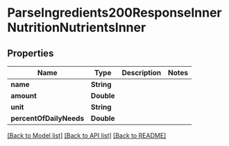 # ParseIngredients200ResponseInnerNutritionNutrientsInner

## Properties
Name | Type | Description | Notes
------------ | ------------- | ------------- | -------------
**name** | **String** |  | 
**amount** | **Double** |  | 
**unit** | **String** |  | 
**percentOfDailyNeeds** | **Double** |  | 

[[Back to Model list]](../README.md#documentation-for-models) [[Back to API list]](../README.md#documentation-for-api-endpoints) [[Back to README]](../README.md)


